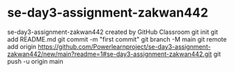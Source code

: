 # se-day3-assignment-zakwan442
se-day3-assignment-zakwan442 created by GitHub Classroom
git init
git add README.md
git commit -m "first commit"
git branch -M main
git remote add origin https://github.com/Powerlearnproject/se-day3-assignment-zakwan442/new/main?readme=1#se-day3-assignment-zakwan442.git
git push -u origin main
